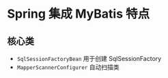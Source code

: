 # Spring 集成 MyBatis 特点

## 核心类

- `SqlSessionFactoryBean` 用于创建 SqlSessionFactory
- `MapperScannerConfigurer` 自动扫描类